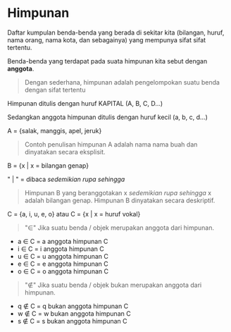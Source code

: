 # Himpunan

Daftar kumpulan benda-benda yang berada di sekitar kita (bilangan, huruf, nama orang, nama kota, dan sebagainya) yang mempunya sifat sifat tertentu.

Benda-benda yang terdapat pada suata himpunan kita sebut dengan **anggota**.

> Dengan sederhana, himpunan adalah pengelompokan suatu benda dengan sifat tertentu

Himpunan ditulis dengan huruf KAPITAL (A, B, C, D...)

Sedangkan anggota himpunan ditulis dengan huruf kecil (a, b, c, d...)

A = {salak, manggis, apel, jeruk} 

> Contoh penulisan himpunan A adalah nama nama buah dan dinyatakan secara eksplisit.

B = {x | x = bilangan genap}

" | " =  dibaca *sedemikian rupa sehingga*

> Himpunan B yang beranggotakan x *sedemikian rupa sehingga* x adalah bilangan genap. Himpunan B dinyatakan secara deskriptif.
   
C = {a, i, u, e, o} atau C = {x | x = huruf vokal}

> "∈" Jika suatu benda / objek merupakan anggota dari himpunan.

- a ∈ C = a anggota himpunan C
- i ∈ C = i anggota himpunan C
- u ∈ C = u anggota himpunan C
- e ∈ C = e anggota himpunan C
- o ∈ C = o anggota himpunan C

> "∉" Jika suatu benda / objek bukan merupakan anggota dari himpunan.
- q ∉ C = q bukan anggota himpunan C
- w ∉ C = w bukan anggota himpunan C
- s ∉ C = s bukan anggota himpunan C

<!-- 7. A = {1, 2, 3, 4} & B = {1, 2, 3, 4}
   A = {1, 3, 2, 4} & B = {4, 3, 2, 1}
   A = {1, 2, 3, 4} & B = {1, 1, 2, 2, 3, 3, 4, 4}
   A = {x | x = bilangan prima dari 1 s.d 10} & B = {1, 3, 5, 7}
   A = ∅ & B = {x | x = mobil tanpa roda}
   => Maka, bisa dinyatakan setiap himpunan A = B, karena:
   => Himpunan yang sama persis dalam jumlah, urutan, representasi dan 
      karakteristik anggota.
   => Memiliki anggota yang sama walaupun urutan berbeda.
   => Walaupun ada anggota yang ditulis berulang, tapi anggota hanya 
      dihitung sekali dalam himpunan.
   => Walaupuan dinyatakan dengan cara yang berbeda (A = deskriptif dan 
      B = Eksplisit), tetapi memiliki anggota yang sama.
   => Karena keduanya adalah Himpunan Kosong.
   => Dengan kesimpulan A = B jika masing masing himpunan mempunyai 
      anggota yang sama. -->